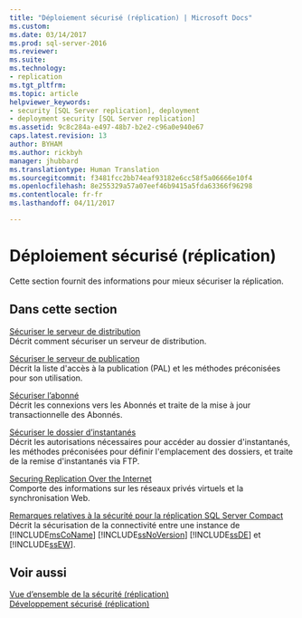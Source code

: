 ```yaml
---
title: "Déploiement sécurisé (réplication) | Microsoft Docs"
ms.custom: 
ms.date: 03/14/2017
ms.prod: sql-server-2016
ms.reviewer: 
ms.suite: 
ms.technology:
- replication
ms.tgt_pltfrm: 
ms.topic: article
helpviewer_keywords:
- security [SQL Server replication], deployment
- deployment security [SQL Server replication]
ms.assetid: 9c8c284a-e497-48b7-b2e2-c96a0e940e67
caps.latest.revision: 13
author: BYHAM
ms.author: rickbyh
manager: jhubbard
ms.translationtype: Human Translation
ms.sourcegitcommit: f3481fcc2bb74eaf93182e6cc58f5a06666e10f4
ms.openlocfilehash: 8e255329a57a07eef46b9415a5fda63366f96298
ms.contentlocale: fr-fr
ms.lasthandoff: 04/11/2017

---
```

# <a name="secure-deployment-replication"></a>Déploiement sécurisé (réplication)
  Cette section fournit des informations pour mieux sécuriser la réplication.  
  
## <a name="in-this-section"></a>Dans cette section  
 [Sécuriser le serveur de distribution](../../../relational-databases/replication/security/secure-the-distributor.md)  
 Décrit comment sécuriser un serveur de distribution.  
  
 [Sécuriser le serveur de publication](../../../relational-databases/replication/security/secure-the-publisher.md)  
 Décrit la liste d'accès à la publication (PAL) et les méthodes préconisées pour son utilisation.  
  
 [Sécuriser l’abonné](../../../relational-databases/replication/security/secure-the-subscriber.md)  
 Décrit les connexions vers les Abonnés et traite de la mise à jour transactionnelle des Abonnés.  
  
 [Sécuriser le dossier d’instantanés](../../../relational-databases/replication/security/secure-the-snapshot-folder.md)  
 Décrit les autorisations nécessaires pour accéder au dossier d'instantanés, les méthodes préconisées pour définir l'emplacement des dossiers, et traite de la remise d'instantanés via FTP.  
  
 [Securing Replication Over the Internet](../../../relational-databases/replication/security/securing-replication-over-the-internet.md)  
 Comporte des informations sur les réseaux privés virtuels et la synchronisation Web.  
  
 [Remarques relatives à la sécurité pour la réplication SQL Server Compact](../../../relational-databases/replication/security/security-considerations-for-sql-server-compact-replication.md)  
 Décrit la sécurisation de la connectivité entre une instance de [!INCLUDE[msCoName](../../../includes/msconame-md.md)] [!INCLUDE[ssNoVersion](../../../includes/ssnoversion-md.md)] [!INCLUDE[ssDE](../../../includes/ssde-md.md)] et [!INCLUDE[ssEW](../../../includes/ssew-md.md)].  
  
## <a name="see-also"></a>Voir aussi  
 [Vue d’ensemble de la sécurité &#40;réplication&#41;](../../../relational-databases/replication/security/security-overview-replication.md)   
 [Développement sécurisé &#40;réplication&#41;](../../../relational-databases/replication/security/secure-development-replication.md)  
  
  
